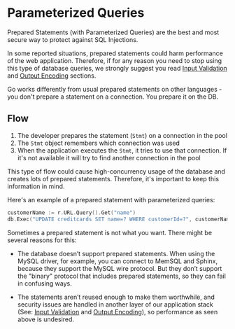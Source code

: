 Parameterized Queries
=====================

Prepared Statements (with Parameterized Queries) are the best and most secure
way to protect against SQL Injections.

In some reported situations, prepared statements could harm performance of the
web application. Therefore, if for any reason you need to stop using this type
of database queries, we strongly suggest you read [Input Validation][1] and
[Output Encoding][2] sections.

Go works differently from usual prepared statements on other languages - you
don't prepare a statement on a connection. You prepare it on the DB.

## Flow

1. The developer prepares the statement (`Stmt`) on a connection in the pool
2. The `Stmt` object remembers which connection was used
3. When the application executes the `Stmt`, it tries to use that connection.
   If it's not available it will try to find another connection in the pool

This type of flow could cause high-concurrency usage of the database and creates
lots of prepared statements. Therefore, it's important to keep this information
in mind.

Here's an example of a prepared statement with parameterized queries:

```go
customerName := r.URL.Query().Get("name")
db.Exec("UPDATE creditcards SET name=? WHERE customerId=?", customerName, 233, 90)
```

Sometimes a prepared statement is not what you want. There might be several
reasons for this:

* The database doesn’t support prepared statements. When using the MySQL driver,
  for example, you can connect to MemSQL and Sphinx, because they support the
  MySQL wire protocol. But they don’t support the "binary" protocol that
  includes prepared statements, so they can fail in confusing ways.

* The statements aren’t reused enough to make them worthwhile, and security
  issues are handled in another layer of our application stack
  (See: [Input Validation][1] and [Output Encoding][2]), so performance
  as seen above is undesired.

[1]: /input-validation/README.md
[2]: /output-encoding/README.md
